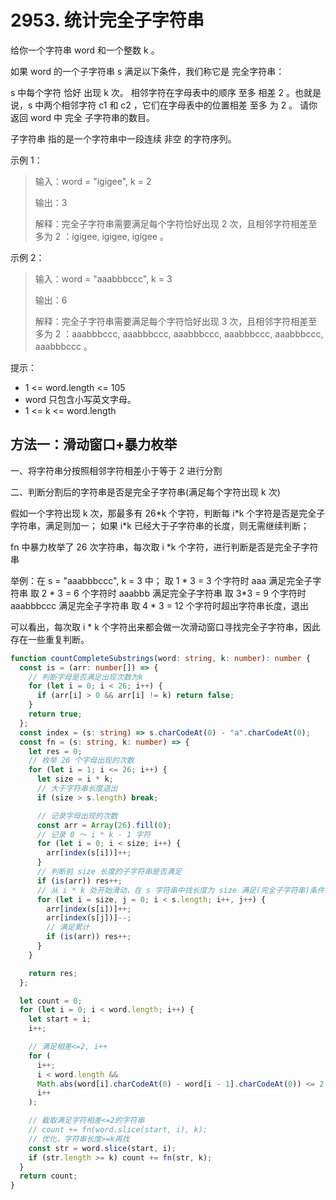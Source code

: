 # 2953. 统计完全子字符串

给你一个字符串 word 和一个整数 k 。

如果 word 的一个子字符串 s 满足以下条件，我们称它是 完全字符串：

s 中每个字符 恰好 出现 k 次。
相邻字符在字母表中的顺序 至多 相差 2 。也就是说，s 中两个相邻字符 c1 和 c2 ，它们在字母表中的位置相差 至多 为 2 。
请你返回 word 中 完全 子字符串的数目。

子字符串 指的是一个字符串中一段连续 非空 的字符序列。

示例 1：

> 输入：word = "igigee", k = 2
>
> 输出：3
>
> 解释：完全子字符串需要满足每个字符恰好出现 2 次，且相邻字符相差至多为 2 ：igigee, igigee, igigee 。

示例 2：

> 输入：word = "aaabbbccc", k = 3
>
> 输出：6
>
> 解释：完全子字符串需要满足每个字符恰好出现 3 次，且相邻字符相差至多为 2 ：aaabbbccc, aaabbbccc, aaabbbccc, aaabbbccc, aaabbbccc, aaabbbccc 。

提示：

- 1 <= word.length <= 105
- word 只包含小写英文字母。
- 1 <= k <= word.length

## 方法一：滑动窗口+暴力枚举

一、将字符串分按照相邻字符相差小于等于 2 进行分割

二、判断分割后的字符串是否是完全子字符串(满足每个字符出现 k 次)

假如一个字符出现 k 次，那最多有 26\*k 个字符，判断每 i\*k 个字符是否是完全子字符串，满足则加一；
如果 i\*k 已经大于子字符串的长度，则无需继续判断；

fn 中暴力枚举了 26 次字符串，每次取 i \*k 个字符，进行判断是否是完全子字符串

举例：在 s = "aaabbbccc", k = 3 中；
取 1 \* 3 = 3 个字符时 aaa 满足完全子字符串
取 2 \* 3 = 6 个字符时 aaabbb 满足完全子字符串
取 3\*3 = 9 个字符时 aaabbbccc 满足完全子字符串
取 4 \* 3 = 12 个字符时超出字符串长度，退出

可以看出，每次取 i \* k 个字符出来都会做一次滑动窗口寻找完全子字符串，因此存在一些重复判断。

```ts
function countCompleteSubstrings(word: string, k: number): number {
  const is = (arr: number[]) => {
    // 判断字母是否满足出现次数为k
    for (let i = 0; i < 26; i++) {
      if (arr[i] > 0 && arr[i] != k) return false;
    }
    return true;
  };
  const index = (s: string) => s.charCodeAt(0) - "a".charCodeAt(0);
  const fn = (s: string, k: number) => {
    let res = 0;
    // 枚举 26 个字母出现的次数
    for (let i = 1; i <= 26; i++) {
      let size = i * k;
      // 大于字符串长度退出
      if (size > s.length) break;

      // 记录字母出现的次数
      const arr = Array(26).fill(0);
      // 记录 0 ～ i * k - 1 字符
      for (let i = 0; i < size; i++) {
        arr[index(s[i])]++;
      }
      // 判断前 size 长度的子字符串是否满足
      if (is(arr)) res++;
      // 从 i * k 处开始滑动，在 s 字符串中找长度为 size 满足(完全子字符串)条件的子字符串
      for (let i = size, j = 0; i < s.length; i++, j++) {
        arr[index(s[i])]++;
        arr[index(s[j])]--;
        // 满足累计
        if (is(arr)) res++;
      }
    }

    return res;
  };

  let count = 0;
  for (let i = 0; i < word.length; i++) {
    let start = i;
    i++;

    // 满足相差<=2, i++
    for (
      i++;
      i < word.length &&
      Math.abs(word[i].charCodeAt(0) - word[i - 1].charCodeAt(0)) <= 2;
      i++
    );

    // 截取满足字符相差<=2的字符串
    // count += fn(word.slice(start, i), k);
    // 优化，字符串长度>=k再找
    const str = word.slice(start, i);
    if (str.length >= k) count += fn(str, k);
  }
  return count;
}
```
